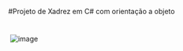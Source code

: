 #Projeto de Xadrez em C# com orientação a objeto
#
<img> ![image](https://user-images.githubusercontent.com/91962241/179643944-54c21360-23da-4a09-9c2a-1dfa7f1a6ad3.png)
